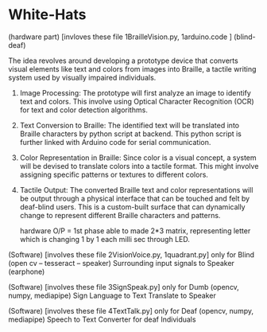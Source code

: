 # White-Hats

(hardware part) [invloves these file 1BrailleVision.py, 1arduino.code ]
(blind-deaf)

The idea revolves around developing a prototype device that converts visual elements like text and colors from images into Braille, a tactile writing system used by visually impaired individuals.

1. Image Processing: The prototype will first analyze an image to identify text and colors. This involve using Optical Character Recognition (OCR) for text and color detection algorithms.

2. Text Conversion to Braille: The identified text will be translated into Braille characters by python script at backend. This python script is further linked with Arduino code for serial communication. 

3. Color Representation in Braille: Since color is a visual concept, a system will be devised to translate colors into a tactile format. This might involve assigning specific patterns or textures to different colors.

4. Tactile Output: The converted Braille text and color representations will be output through a physical interface that can be touched and felt by deaf-blind users. This is a custom-built surface that can dynamically change to represent different Braille characters and patterns.


   hardware O/P = 1st phase able to made 2*3 matrix, representing letter which is changing 1 by 1 each milli sec through LED.





(Software) [involves these file 2VisionVoice.py, 1quadrant.py]
only for Blind (open cv – tesseract – speaker) 
Surrounding input signals to Speaker (earphone)




(Software) [involves these file 3SignSpeak.py]
only for Dumb (opencv, numpy, mediapipe)
Sign Language to Text Translate to Speaker




(Software) [involves these file 4TextTalk.py]
only for Deaf (opencv, numpy, mediapipe)
Speech to Text Converter for deaf Individuals
